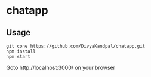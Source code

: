 # chatapp

## Usage
```
git cone https://github.com/DivyaKandpal/chatapp.git
npm install
npm start
```
Goto http://localhost:3000/ on your browser
